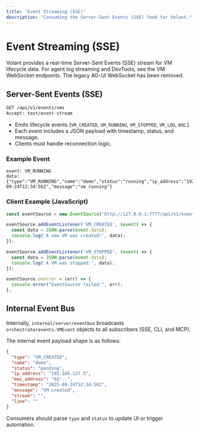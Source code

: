 ```yaml
---
title: "Event Streaming (SSE)"
description: "Consuming the Server-Sent Events (SSE) feed for Volant."
---
```


# Event Streaming (SSE)

Volant provides a real-time Server-Sent Events (SSE) stream for VM lifecycle data. For agent log streaming and DevTools, see the VM WebSocket endpoints. The legacy AG-UI WebSocket has been removed.

## Server-Sent Events (SSE)

```bash
GET /api/v1/events/vms
Accept: text/event-stream
```

- Emits lifecycle events (`VM_CREATED`, `VM_RUNNING`, `VM_STOPPED`, `VM_LOG`, etc.)
- Each event includes a JSON payload with timestamp, status, and message.
- Clients must handle reconnection logic.

### Example Event
```
event: VM_RUNNING
data: {"type":"VM_RUNNING","name":"demo","status":"running","ip_address":"192.168.127.5","timestamp":"2025-09-24T12:34:56Z","message":"vm running"}
```

### Client Example (JavaScript)
```js
const eventSource = new EventSource('http://127.0.0.1:7777/api/v1/events/vms');

eventSource.addEventListener('VM_CREATED', (event) => {
  const data = JSON.parse(event.data);
  console.log('A new VM was created:', data);
});

eventSource.addEventListener('VM_STOPPED', (event) => {
  const data = JSON.parse(event.data);
  console.log('A VM was stopped:', data);
});

eventSource.onerror = (err) => {
  console.error("EventSource failed:", err);
};
```

## Internal Event Bus

Internally, `internal/server/eventbus` broadcasts `orchestratorevents.VMEvent` objects to all subscribers (SSE, CLI, and MCP).

The internal event payload shape is as follows:

```json
{
  "type": "VM_CREATED",
  "name": "demo",
  "status": "pending",
  "ip_address": "192.168.127.5",
  "mac_address": "02:..",
  "timestamp": "2025-09-24T12:34:56Z",
  "message": "VM created",
  "stream": "",
  "line": ""
}
```

Consumers should parse `type` and `status` to update UI or trigger automation.